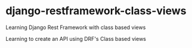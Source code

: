 # django-restframework-class-views
Learning Django Rest Framework with class based views

Learning to create an API using DRF's Class based views
